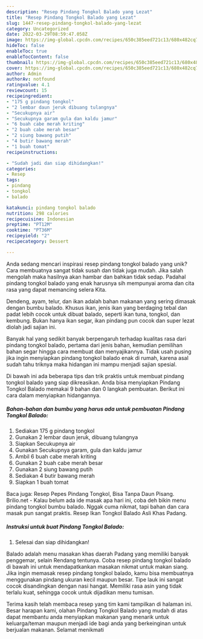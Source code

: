 ```yaml
---
description: "Resep Pindang Tongkol Balado yang Lezat"
title: "Resep Pindang Tongkol Balado yang Lezat"
slug: 1447-resep-pindang-tongkol-balado-yang-lezat
category: Uncategorized
date: 2022-03-29T08:59:47.058Z
image: https://img-global.cpcdn.com/recipes/650c385eed721c13/680x482cq70/pindang-tongkol-balado-foto-resep-utama.jpg
hideToc: false
enableToc: true
enableTocContent: false
thumbnail: https://img-global.cpcdn.com/recipes/650c385eed721c13/680x482cq70/pindang-tongkol-balado-foto-resep-utama.jpg
cover: https://img-global.cpcdn.com/recipes/650c385eed721c13/680x482cq70/pindang-tongkol-balado-foto-resep-utama.jpg
author: Admin
authorAv: notfound
ratingvalue: 4.1
reviewcount: 15
recipeingredient:
- "175 g pindang tongkol"
- "2 lembar daun jeruk dibuang tulangnya"
- "Secukupnya air"
- "Secukupnya garam gula dan kaldu jamur"
- "6 buah cabe merah kriting"
- "2 buah cabe merah besar"
- "2 siung bawang putih"
- "4 butir bawang merah"
- "1 buah tomat"
recipeinstructions:

- "Sudah jadi dan siap dihidangkan!"
categories:
- Resep
tags:
- pindang
- tongkol
- balado

katakunci: pindang tongkol balado 
nutrition: 298 calories
recipecuisine: Indonesian
preptime: "PT12M"
cooktime: "PT36M"
recipeyield: "2"
recipecategory: Dessert

---
```





Anda sedang mencari inspirasi resep pindang tongkol balado yang unik? Cara membuatnya sangat tidak susah dan tidak juga mudah. Jika salah mengolah maka hasilnya akan hambar dan bahkan tidak sedap. Padahal pindang tongkol balado yang enak harusnya sih mempunyai aroma dan cita rasa yang dapat memancing selera Kita.





Dendeng, ayam, telur, dan ikan adalah bahan makanan yang sering dimasak dengan bumbu balado. Khusus ikan, jenis ikan yang berdaging tebal dan padat lebih cocok untuk dibuat balado, seperti ikan tuna, tongkol, dan kembung. Bukan hanya ikan segar, ikan pindang pun cocok dan super lezat diolah jadi sajian ini.

Banyak hal yang sedikit banyak berpengaruh terhadap kualitas rasa dari pindang tongkol balado, pertama dari jenis bahan, kemudian pemilihan bahan segar hingga cara membuat dan menyajikannya. Tidak usah pusing jika ingin menyiapkan pindang tongkol balado enak di rumah, karena asal sudah tahu triknya maka hidangan ini mampu menjadi sajian spesial.






Di bawah ini ada beberapa tips dan trik praktis untuk membuat pindang tongkol balado yang siap dikreasikan. Anda bisa menyiapkan Pindang Tongkol Balado memakai 9 bahan dan 0 langkah pembuatan. Berikut ini cara dalam menyiapkan hidangannya.

<!--inarticleads1-->

##### Bahan-bahan dan bumbu yang harus ada untuk pembuatan Pindang Tongkol Balado:

1. Sediakan 175 g pindang tongkol
1. Gunakan 2 lembar daun jeruk, dibuang tulangnya
1. Siapkan Secukupnya air
1. Gunakan Secukupnya garam, gula dan kaldu jamur
1. Ambil 6 buah cabe merah kriting
1. Gunakan 2 buah cabe merah besar
1. Gunakan 2 siung bawang putih
1. Sediakan 4 butir bawang merah
1. Siapkan 1 buah tomat


Baca juga: Resep Pepes Pindang Tongkol, Bisa Tanpa Daun Pisang. Brilio.net - Kalau belum ada ide masak apa hari ini, coba deh bikin menu pindang tongkol bumbu balado. Nggak cuma nikmat, tapi bahan dan cara masak pun sangat praktis. Resep Ikan Tongkol Balado Asli Khas Padang. 

<!--inarticleads2-->

##### Instruksi untuk buat Pindang Tongkol Balado:


1. Selesai dan siap dihidangkan!

Balado adalah menu masakan khas daerah Padang yang memiliki banyak penggemar, selain Rendang tentunya. Coba resep pindang tongkol balado di bawah ini untuk mendapatkankan masakan nikmat untuk makan siang. Jika ingin memasak resep pindang tongkol balado, kamu bisa membuatnya menggunakan pindang ukuran kecil maupun besar. Tipe lauk ini sangat cocok disandingkan dengan nasi hangat. Memiliki rasa asin yang tidak terlalu kuat, sehingga cocok untuk dijadikan menu tumisan. 

Terima kasih telah membaca resep yang tim kami tampilkan di halaman ini. Besar harapan kami, olahan Pindang Tongkol Balado yang mudah di atas dapat membantu anda menyiapkan makanan yang menarik untuk keluarga/teman maupun menjadi ide bagi anda yang berkeinginan untuk berjualan makanan. Selamat menikmati
